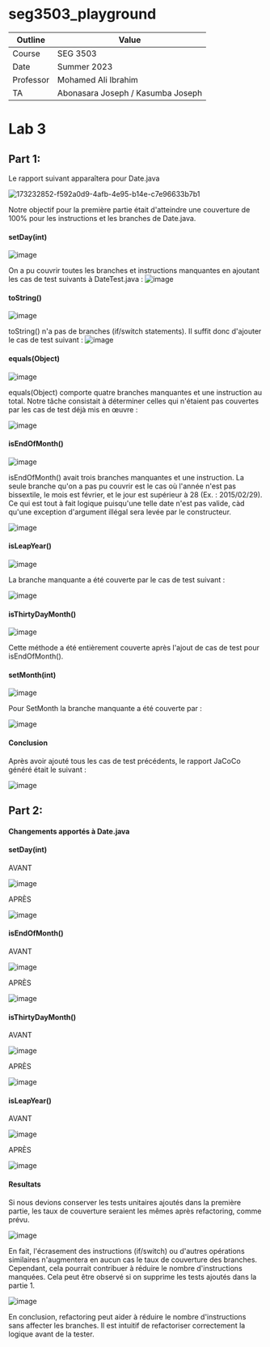 # seg3503_playground
| Outline | Value |
| --- | --- |
| Course | SEG 3503 |
| Date | Summer 2023 |
| Professor | Mohamed Ali Ibrahim |
| TA | Abonasara Joseph / Kasumba Joseph | 

# Lab 3
## Part 1:

Le rapport suivant apparaîtera pour Date.java

![173232852-f592a0d9-4afb-4e95-b14e-c7e96633b7b1](https://github.com/Daizon99/Lab3/assets/114030630/6a043e54-9e94-4211-ab90-222afe2fc641)

Notre objectif pour la première partie était d'atteindre une couverture de 100% pour les instructions et les branches de Date.java.

#### setDay(int)
![image](https://github.com/Daizon99/Lab3/assets/114030630/e7d6eaba-6fa7-4e4c-91a8-12b1ab25f0d9)

On a pu couvrir toutes les branches et instructions manquantes en ajoutant les cas de test suivants à DateTest.java :
![image](https://github.com/Daizon99/Lab3/assets/114030630/71bd1e96-12d0-4186-bfca-721f428afa0a)

#### toString()
![image](https://github.com/Daizon99/Lab3/assets/114030630/853ecac2-5d44-4d10-b467-7c1b40e83af4)

toString() n'a pas de branches (if/switch statements). Il suffit donc d'ajouter le cas de test suivant :
![image](https://github.com/Daizon99/Lab3/assets/114030630/6ba5cd43-910d-4033-9ec5-5370b8f5c4cd)

#### equals(Object)
![image](https://github.com/Daizon99/Lab3/assets/114030630/992436fd-176d-402e-8590-acc007c26e25)

equals(Object) comporte quatre branches manquantes et une instruction au total. Notre tâche consistait à déterminer celles qui n'étaient pas couvertes par les cas de test déjà mis en œuvre :

![image](https://github.com/Daizon99/Lab3/assets/114030630/5e951a10-f5b2-4f43-b12a-436be0746e98)

#### isEndOfMonth()

![image](https://github.com/Daizon99/Lab3/assets/114030630/f4c367e4-3f93-44aa-98f3-61a4d5dd08ef)

isEndOfMonth() avait trois branches manquantes et une instruction. La seule branche qu'on a  pas pu couvrir est le cas où l'année n'est pas bissextile, le mois est février, et le jour est supérieur à 28 (Ex. : 2015/02/29). Ce qui est tout à fait logique puisqu'une telle date n'est pas valide, càd qu'une exception d'argument illégal sera levée par le constructeur.

![image](https://github.com/Daizon99/Lab3/assets/114030630/f5641bb4-e145-495c-8d03-07391e5195ad)

#### isLeapYear()
![image](https://github.com/Daizon99/Lab3/assets/114030630/f889ba93-94f1-4b4f-8fdd-ca56b217043b)

La branche manquante a été couverte par le cas de test suivant :

![image](https://github.com/Daizon99/Lab3/assets/114030630/106cf77b-64fc-4eec-8c0f-5ab5d3b15b54)

#### isThirtyDayMonth()

![image](https://github.com/Daizon99/Lab3/assets/114030630/6087af56-80a9-4abc-a9d4-65d2e924bd64)

Cette méthode a été entièrement couverte après l'ajout de cas de test pour isEndOfMonth().

#### setMonth(int)

![image](https://github.com/Daizon99/Lab3/assets/114030630/1ee5ec67-cf95-4329-95cc-3b6263b2338e)

Pour SetMonth la branche manquante a été couverte par :

![image](https://github.com/Daizon99/Lab3/assets/114030630/0d9804fa-f90d-4a97-a5f2-f0de4d4e5f8d)

#### Conclusion
Après avoir ajouté tous les cas de test précédents, le rapport JaCoCo généré était le suivant :

![image](https://github.com/Daizon99/Lab3/assets/114030630/8479b87f-ad7f-4fa5-b201-6e97411f8d40)

## Part 2:

#### Changements apportés à Date.java

#### setDay(int)

AVANT

![image](https://github.com/Daizon99/Lab3/assets/114030630/03b1f95f-8717-4388-8952-aa0a69018197)

APRÈS

![image](https://github.com/Daizon99/Lab3/assets/114030630/ab00c759-0965-4d87-a6ba-9b66f40974bb)

#### isEndOfMonth()

AVANT

![image](https://github.com/Daizon99/Lab3/assets/114030630/9e39baea-f039-4615-9b10-1a1c4bfa8a93)

APRÈS

![image](https://github.com/Daizon99/Lab3/assets/114030630/8553d077-5ea7-4703-a0d8-9a8a7e767350)

#### isThirtyDayMonth()

AVANT

![image](https://github.com/Daizon99/Lab3/assets/114030630/4a3785fe-7fd1-45f4-bc8e-86c1904bbce6)

APRÈS

![image](https://github.com/Daizon99/Lab3/assets/114030630/d32e81da-a74e-4e75-871d-ab270e2c11bb)

#### isLeapYear()

AVANT

![image](https://github.com/Daizon99/Lab3/assets/114030630/21850dfe-dda2-49c6-8bdc-b50473396a91)

APRÈS

![image](https://github.com/Daizon99/Lab3/assets/114030630/33cc3afb-ce5b-4d16-b224-4046e120b5c9)

#### Resultats
Si nous devions conserver les tests unitaires ajoutés dans la première partie, les taux de couverture seraient les mêmes après  refactoring, comme prévu.

![image](https://github.com/Daizon99/Lab3/assets/114030630/a40a031e-e360-472b-8cef-3011e9820d3d)

En fait, l'écrasement des instructions (if/switch) ou d'autres opérations similaires n'augmentera en aucun cas le taux de couverture des branches. Cependant, cela pourrait contribuer à réduire le nombre d'instructions manquées. Cela peut être observé si on supprime les tests ajoutés dans la partie 1.

![image](https://github.com/Daizon99/Lab3/assets/114030630/4e2fd3b4-4709-488b-a515-053e4c0a0d30)

En conclusion,  refactoring peut aider à réduire le nombre d'instructions sans affecter les branches. Il est intuitif de refactoriser correctement la logique avant de la tester.











